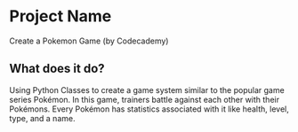 # Project Name
Create a Pokemon Game (by Codecademy)

## What does it do?
Using Python Classes to create a game system similar to the popular game series Pokémon.
In this game, trainers battle against each other with their Pokémons.
Every Pokémon has statistics associated with it like health, level, type, and a name.

